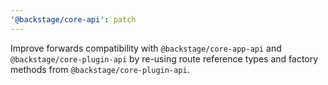 ```yaml
---
'@backstage/core-api': patch
---
```


Improve forwards compatibility with `@backstage/core-app-api` and `@backstage/core-plugin-api` by re-using route reference types and factory methods from `@backstage/core-plugin-api`.
